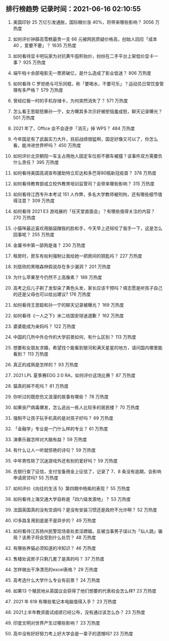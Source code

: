 
## 排行榜趋势 记录时间：2021-06-16 02:10:55
  
  1. 美国印钞 25 万亿引发通胀，国际粮价涨 40%，将带来哪些影响？ 3056 万热度
    
  2. 如何评价钟薛高雪糕最贵一支 66 元被网民质疑价格高，创始人回应「成本 40 ，爱要不要」？ 1635 万热度
    
  3. 如何看待显卡吧玩家为对抗黄牛囤积抬价，纷纷在二手平台上架低价显卡一事？ 925 万热度
    
  4. 端午档十余部电影无一票房破亿，是什么造成了影业低迷？ 806 万热度
    
  5. 如何看待 C 罗拒绝与可乐同框，称「要喝水，不要可乐」？运动员日常饮食管理有多严格？ 579 万热度
    
  6. 曾经红极一时的手机存储卡，为何突然消失了？ 571 万热度
    
  7. 怎么看王思聪怒撕孙一宁，女方曝其多次示好被拒恼羞成怒，聊天记录曝光？ 501 万热度
    
  8. 2021 年了，Office 会不会逐步「消灭」掉 WPS？ 484 万热度
    
  9. 今年国足有了武磊实力大升，目前战绩很猛啊，国足好像又可以了，你怎么看，能冲进世界杯吗？ 450 万热度
    
  10. 如何评价北京朝阳一车主占用他人固定车位拒不挪车被撞？该事件双方需要负什么责任？ 395 万热度
    
  11. 如何看待美国高调宣布援助特立尼达和多巴哥80瓶新冠疫苗？ 378 万热度
    
  12. 如何看待教育部成立校外教育培训监管司？会带来哪些影响？ 315 万热度
    
  13. 如何看待江西专升本考试 151 人作弊，多名大学教师被刑拘，还有哪些细节值得注意？ 309 万热度
    
  14. 如何看待 2021 E3 游戏展的「任天堂直面会」？有哪些值得关注的内容？ 270 万热度
    
  15. 小猫咪最近喜欢用脑袋蹭我的脸和手，今天早上还轻咬了我手一下，这是怎么回事呢？ 255 万热度
    
  16. 金庸书中第一舔狗是谁？ 230 万热度
    
  17. 租房时，房东有权利强制让我给她一把房间的钥匙吗？ 227 万热度
    
  18. 刘慈欣的黑暗森林假说存在多少漏洞？ 201 万热度
    
  19. 为什么苹果至今仍然不上高像素？ 189 万热度
    
  20. 高考之后儿子剃了发型染了黄色头发，家长应该干预吗？填志愿是听孩子自己的还是父母也可以给出建议? 176 万热度
    
  21. 如何看待王思聪和孙一宁的聊天记录被曝光？ 169 万热度
    
  22. 如何看待《一人之下》米二给国安球迷道歉？ 162 万热度
    
  23. 婆婆能成为亲妈吗？ 122 万热度
    
  24. 中国的几所中外合作的大学前景如何，有什么区别？ 113 万热度
    
  25. 想要和女朋友求婚，希望找个能看到银河和满天星星的地方，请问国内哪里能看到？ 113 万热度
    
  26. 真正的成熟是怎样的？ 93 万热度
    
  27. 2021 LPL 夏季赛EDG 2:0 RA，如何评价这场比赛？ 87 万热度
    
  28. 猫真的摔不死吗？ 81 万热度
    
  29. 你听过的既悲伤又浪漫的故事有哪些？ 78 万热度
    
  30. 如果丧尸病毒爆发，怎么逃出一栋人比较多的居民楼？ 70 万热度
    
  31. 强制不让孩子玩手机真的是对孩子好吗？ 69 万热度
    
  32. 「金融学」专业是一门什么样的专业？ 61 万热度
    
  33. 演奏乐器怎样对大脑有益？ 59 万热度
    
  34. 有什么让人一听就惊艳的诗句？ 59 万热度
    
  35. 中年男性除了沉迷游戏外还有别的爱好吗？ 59 万热度
    
  36. 去银行查了征信，支付宝备用金上征信了，记录了 7、8 条没有逾期，会影响申请房贷吗? 55 万热度
    
  37. 如何评价《向往的生活 5》第四期中杨紫的表现？ 55 万热度
    
  38. 如何看待上海交通大学自称是「四六级发源地」？ 53 万热度
    
  39. 法国英国真的没有空调吗？是没有安装习惯还是政府不允许啊？ 52 万热度
    
  40. IO多路复用到底是不是异步的？ 49 万热度
    
  41. 如何看待江苏扬州民警现场查处卖淫嫖娼，反被当事男子误以为「仙人跳」骗局？该男子将会受到什么处罚？ 48 万热度
    
  42. 有哪些养猫必须知道的冷知识？ 46 万热度
    
  43. 售楼处说房子只剩几套了是真的吗？ 37 万热度
    
  44. 怎样做出干净漂亮的excel表格？ 29 万热度
    
  45. 高考选什么大学什么专业有前景？ 24 万热度
    
  46. 如果13 个殖民地从英国议会获得了他们想要的代表权会怎么样? 23 万热度
    
  47. 2021 年 618 有哪些笔记本电脑值得入手？ 23 万热度
    
  48. 2021上半年教资面试成绩已经公布，没有通过该怎么办？ 23 万热度
    
  49. 印度文明对世界产生过哪些影响？ 23 万热度
    
  50. 高中没有好好努力考上好大学会是一辈子的遗憾吗? 23 万热度
    